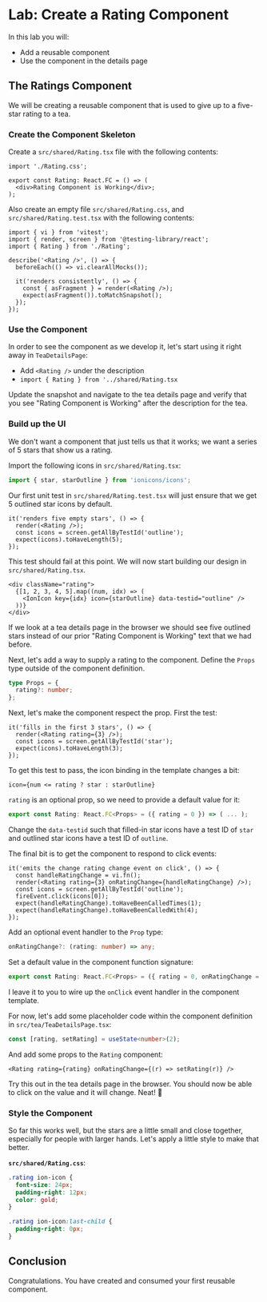# Lab: Create a Rating Component

In this lab you will:

- Add a reusable component
- Use the component in the details page

## The Ratings Component

We will be creating a reusable component that is used to give up to a five-star rating to a tea.

### Create the Component Skeleton

Create a `src/shared/Rating.tsx` file with the following contents:

```tsx
import './Rating.css';

export const Rating: React.FC = () => (
  <div>Rating Component is Working</div>;
);
```

Also create an empty file `src/shared/Rating.css`, and `src/shared/Rating.test.tsx` with the following contents:

```tsx
import { vi } from 'vitest';
import { render, screen } from '@testing-library/react';
import { Rating } from './Rating';

describe('<Rating />', () => {
  beforeEach(() => vi.clearAllMocks());

  it('renders consistently', () => {
    const { asFragment } = render(<Rating />);
    expect(asFragment()).toMatchSnapshot();
  });
});
```

### Use the Component

In order to see the component as we develop it, let's start using it right away in `TeaDetailsPage`:

- Add `<Rating />` under the description
- `import { Rating } from '../shared/Rating.tsx`

Update the snapshot and navigate to the tea details page and verify that you see "Rating Component is Working" after the description for the tea.

### Build up the UI

We don't want a component that just tells us that it works; we want a series of 5 stars that show us a rating.

Import the following icons in `src/shared/Rating.tsx`:

```typescript
import { star, starOutline } from 'ionicons/icons';
```

Our first unit test in `src/shared/Rating.test.tsx` will just ensure that we get 5 outlined star icons by default.

```tsx
it('renders five empty stars', () => {
  render(<Rating />);
  const icons = screen.getAllByTestId('outline');
  expect(icons).toHaveLength(5);
});
```

This test should fail at this point. We will now start building our design in `src/shared/Rating.tsx`.

```tsx
<div className="rating">
  {[1, 2, 3, 4, 5].map((num, idx) => (
    <IonIcon key={idx} icon={starOutline} data-testid="outline" />
  ))}
</div>
```

If we look at a tea details page in the browser we should see five outlined stars instead of our prior "Rating Component is Working" text that we had before.

Next, let's add a way to supply a rating to the component. Define the `Props` type outside of the component definition.

```typescript
type Props = {
  rating?: number;
};
```

Next, let's make the component respect the prop. First the test:

```tsx
it('fills in the first 3 stars', () => {
  render(<Rating rating={3} />);
  const icons = screen.getAllByTestId('star');
  expect(icons).toHaveLength(3);
});
```

To get this test to pass, the icon binding in the template changes a bit:

```tsx
icon={num <= rating ? star : starOutline}
```

`rating` is an optional prop, so we need to provide a default value for it:

```typescript
export const Rating: React.FC<Props> = ({ rating = 0 }) => ( ... );
```

Change the `data-testid` such that filled-in star icons have a test ID of `star` and outlined star icons have a test ID of `outline`.

The final bit is to get the component to respond to click events:

```tsx
it('emits the change rating change event on click', () => {
  const handleRatingChange = vi.fn();
  render(<Rating rating={3} onRatingChange={handleRatingChange} />);
  const icons = screen.getAllByTestId('outline');
  fireEvent.click(icons[0]);
  expect(handleRatingChange).toHaveBeenCalledTimes(1);
  expect(handleRatingChange).toHaveBeenCalledWith(4);
});
```

Add an optional event handler to the `Prop` type:

```typescript
onRatingChange?: (rating: number) => any;
```

Set a default value in the component function signature:

```typescript
export const Rating: React.FC<Props> = ({ rating = 0, onRatingChange = () => void 0 }) => ( ... );
```

I leave it to you to wire up the `onClick` event handler in the component template.

For now, let's add some placeholder code within the component definition in `src/tea/TeaDetailsPage.tsx`:

```typescript
const [rating, setRating] = useState<number>(2);
```

And add some props to the `Rating` component:

```tsx
<Rating rating={rating} onRatingChange={(r) => setRating(r)} />
```

Try this out in the tea details page in the browser. You should now be able to click on the value and it will change. Neat! 🥳

### Style the Component

So far this works well, but the stars are a little small and close together, especially for people with larger hands. Let's apply a little style to make that better.

**`src/shared/Rating.css`**:

```css
.rating ion-icon {
  font-size: 24px;
  padding-right: 12px;
  color: gold;
}

.rating ion-icon:last-child {
  padding-right: 0px;
}
```

## Conclusion

Congratulations. You have created and consumed your first reusable component.

